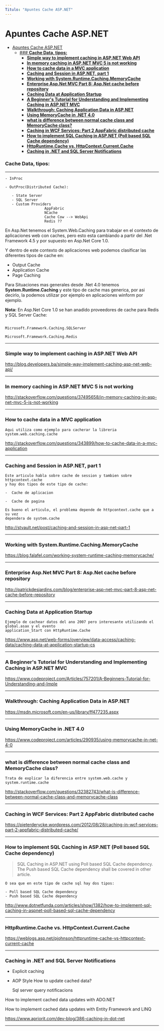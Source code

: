 ```yaml
---
Titulo: "Apuntes Cache ASP.NET"
---
```


# Apuntes Cache ASP.NET

- [Apuntes Cache ASP.NET](#apuntes-cache-aspnet)
  - [### **Cache Data, tipos:**](#-cache-data-tipos)
    - [**Simple way to implement caching in ASP.NET Web API**](#simple-way-to-implement-caching-in-aspnet-web-api)
    - [**In memory caching in ASP.NET MVC 5 is not working**](#in-memory-caching-in-aspnet-mvc-5-is-not-working)
    - [**How to cache data in a MVC application**](#how-to-cache-data-in-a-mvc-application)
    - [**Caching and Session in ASP.NET, part 1**](#caching-and-session-in-aspnet-part-1)
    - [**Working with System.Runtime.Caching.MemoryCache**](#working-with-systemruntimecachingmemorycache)
    - [**Enterprise Asp.Net MVC Part 8: Asp.Net cache before repository**](#enterprise-aspnet-mvc-part-8-aspnet-cache-before-repository)
    - [**Caching Data at Application Startup**](#caching-data-at-application-startup)
    - [**A Beginner's Tutorial for Understanding and Implementing Caching in ASP.NET MVC**](#a-beginners-tutorial-for-understanding-and-implementing-caching-in-aspnet-mvc)
    - [**Walkthrough: Caching Application Data in ASP.NET**](#walkthrough-caching-application-data-in-aspnet)
    - [**Using MemoryCache in .NET 4.0**](#using-memorycache-in-net-40)
    - [**what is difference between normal cache class and MemoryCache class?**](#what-is-difference-between-normal-cache-class-and-memorycache-class)
    - [**Caching in WCF Services: Part 2 AppFabric distributed cache**](#caching-in-wcf-services-part-2-appfabric-distributed-cache)
    - [**How to implement SQL Caching in ASP.NET (Poll based SQL Cache dependency)**](#how-to-implement-sql-caching-in-aspnet-poll-based-sql-cache-dependency)
    - [**HttpRuntime.Cache vs. HttpContext.Current.Cache**](#httpruntimecache-vs-httpcontextcurrentcache)
    - [**Caching in .NET and SQL Server Notifications**](#caching-in-net-and-sql-server-notifications)

### **Cache Data, tipos:**
---
~~~
- InProc

- OutProc(Distributed Cache):

   - State Server
   - SQL Server
   - Custom Providers
                  AppFabric
                  NCache
                  Cache Cow --> WebApi
                  Redis ??
~~~

En Asp.Net tenemos el System.Web.Caching para trabajar en el contexto de 
aplicaciones web con caches, pero esto esta cambiando a partir del .Net Framework 4.5
y por supuesto en Asp.Net Core 1.0.<br>

Y dentro de este contexto de aplicaciones web podemos clasificar las diferentes tipos de 
cache en:

- Output Cache
- Application Cache
- Page Caching


Para Situaciones mas generales desde .Net 4.0 tenemos **System.Runtime.Caching** y este tipo
de cache mas generica, por asi decirlo, la podemos utilizar por ejemplo en aplicaciones winform por ejemplo.


**Nota:** En Asp.Net Core 1.0 se han anadido proveedores de cache para Redis y SQL Server Cache:

<code>
Microsoft.Framework.Caching.SQLServer<br>
Microsoft.Framework.Caching.Redis
</code>

___
### **Simple way to implement caching in ASP.NET Web API**

http://blog.developers.ba/simple-way-implement-caching-asp-net-web-api/
___
### **In memory caching in ASP.NET MVC 5 is not working**


http://stackoverflow.com/questions/37495658/in-memory-caching-in-asp-net-mvc-5-is-not-working
___
### **How to cache data in a MVC application**

~~~
Aqui utiliza como ejemplo para cacherar la libreria system.web.caching.cache

~~~


http://stackoverflow.com/questions/343899/how-to-cache-data-in-a-mvc-application


___

### **Caching and Session in ASP.NET, part 1**

~~~
Este articulo habla sobre cache de session y tambien sobre httpcontext.cache
y hay dos tipos de este tipo de cache:

-  Cache de aplicacion

-  Cache de pagina

Es bueno el articulo, el problema depende de httpcontext.cache que a su vez 
dependera de system.cache

~~~


http://stvault.net/post/caching-and-session-in-asp-net-part-1

___

### **Working with System.Runtime.Caching.MemoryCache**


https://blog.falafel.com/working-system-runtime-caching-memorycache/

___


### **Enterprise Asp.Net MVC Part 8: Asp.Net cache before repository**

http://patrickdesjardins.com/blog/enterprise-asp-net-mvc-part-8-asp-net-cache-before-repository

___

### **Caching Data at Application Startup**

~~~
Ejemplo de cachear datos del ano 2007 pero interesante utilizando el global.asax y el evento
application_Start con HttpRuntime.Cache
~~~
https://www.asp.net/web-forms/overview/data-access/caching-data/caching-data-at-application-startup-cs

___

### **A Beginner's Tutorial for Understanding and Implementing Caching in ASP.NET MVC**

https://www.codeproject.com/Articles/757201/A-Beginners-Tutorial-for-Understanding-and-Imple

___

### **Walkthrough: Caching Application Data in ASP.NET**

https://msdn.microsoft.com/en-us/library/ff477235.aspx

___

### **Using MemoryCache in .NET 4.0**

https://www.codeproject.com/articles/290935/using-memorycache-in-net-4-0

___

### **what is difference between normal cache class and MemoryCache class?**


~~~
Trata de explicar la diferencia entre system.web.cache y system.runtime.cache

~~~
http://stackoverflow.com/questions/32382743/what-is-difference-between-normal-cache-class-and-memorycache-class

___

### **Caching in WCF Services: Part 2 AppFabric distributed cache**



https://pieterderycke.wordpress.com/2012/08/28/caching-in-wcf-services-part-2-appfabric-distributed-cache/

___

### **How to implement SQL Caching in ASP.NET (Poll based SQL Cache dependency)**

>SQL Caching in ASP.NET using Poll based SQL Cache dependency.
The Push based SQL Cache dependency shall be covered in other article.

~~~
O sea que en este tipo de cache sql hay dos tipos:

- Poll based SQL Cache dependency
- Push based SQL Cache dependency
~~~

http://www.dotnetfunda.com/articles/show/1382/how-to-implement-sql-caching-in-aspnet-poll-based-sql-cache-dependency

___

### **HttpRuntime.Cache vs. HttpContext.Current.Cache**


 https://weblogs.asp.net/pjohnson/httpruntime-cache-vs-httpcontext-current-cache

 ___
### **Caching in .NET and SQL Server Notifications**

- Explicit caching
- AOP Style
How to update cached data?

   Sql server query notificacions
   
How to implement cached data updates with ADO.NET

How to implement cached data updates with Entity Framework and LINQ



https://www.apriorit.com/dev-blog/386-caching-in-dot-net

___



